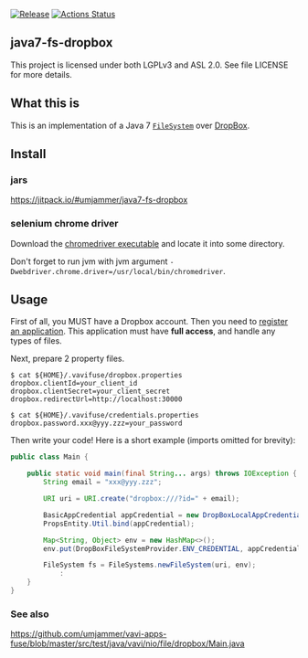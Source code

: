 [![Release](https://jitpack.io/v/umjammer/java7-fs-dropbox.svg)](https://jitpack.io/#umjammer/java7-fs-dropbox) [![Actions Status](https://github.com/umjammer/java7-fs-dropbox/workflows/Java%20CI/badge.svg)](https://github.com/umjammer/java7-fs-dropbox/actions)

## java7-fs-dropbox

This project is licensed under both LGPLv3 and ASL 2.0. See file LICENSE for
more details.

## What this is

This is an implementation of a Java 7
[`FileSystem`](https://docs.oracle.com/javase/7/docs/api/java/nio/file/FileSystem.html) over
[DropBox](https://dropbox.com).

## Install

### jars

https://jitpack.io/#umjammer/java7-fs-dropbox

### selenium chrome driver

Download the [chromedriver executable](https://chromedriver.chromium.org/downloads) and locate it into some directory.

Don't forget to run jvm with jvm argument `-Dwebdriver.chrome.driver=/usr/local/bin/chromedriver`.

## Usage

First of all, you MUST have a Dropbox account. Then you need to [register an
application](https://www.dropbox.com/developers/apps). This application must have **full access**,
and handle any types of files.

Next, prepare 2 property files.

```shell
$ cat ${HOME}/.vavifuse/dropbox.properties
dropbox.clientId=your_client_id
dropbox.clientSecret=your_client_secret
dropbox.redirectUrl=http://localhost:30000
```

```shell
$ cat ${HOME}/.vavifuse/credentials.properties
dropbox.password.xxx@yyy.zzz=your_password
```

Then write your code! Here is a short example (imports omitted for brevity):

```java
public class Main {

    public static void main(final String... args) throws IOException {
        String email = "xxx@yyy.zzz";

        URI uri = URI.create("dropbox:///?id=" + email);

        BasicAppCredential appCredential = new DropBoxLocalAppCredential();
        PropsEntity.Util.bind(appCredential);

        Map<String, Object> env = new HashMap<>();
        env.put(DropBoxFileSystemProvider.ENV_CREDENTIAL, appCredential);

        FileSystem fs = FileSystems.newFileSystem(uri, env);
            :
    }
}
```

### See also

https://github.com/umjammer/vavi-apps-fuse/blob/master/src/test/java/vavi/nio/file/dropbox/Main.java